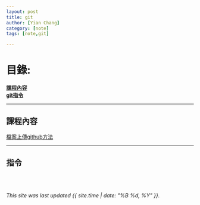 ```yaml
---
layout: post
title: git 
author: [Yian Chang]
category: [note]
tags: [note,git]

---
```


# 目錄:<br>
[**課程內容**](#課程內容)<br>
[**git指令**](#指令)<br>

---

## 課程內容<br>
[檔案上傳github方法](https://medium.com/@s110319022/github-%E5%85%A5%E9%96%80-%E4%BA%8C-%E4%BD%BF%E7%94%A8%E7%B5%82%E7%AB%AF%E6%A9%9F%E4%B8%8A%E5%82%B3%E6%AA%94%E6%A1%88%E5%88%B0github-cfa55e1903fa)<br>

---

## 指令
<br>
<br>

*This site was last updated {{ site.time | date: "%B %d, %Y" }}.*

